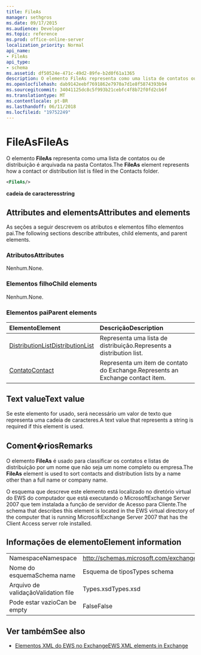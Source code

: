 ```yaml
---
title: FileAs
manager: sethgros
ms.date: 09/17/2015
ms.audience: Developer
ms.topic: reference
ms.prod: office-online-server
localization_priority: Normal
api_name:
- FileAs
api_type:
- schema
ms.assetid: df50524e-471c-49d2-89fe-b2d0f61a1365
description: O elemento FileAs representa como uma lista de contatos ou de distribuição é arquivada na pasta Contatos.
ms.openlocfilehash: dab9142eebf7691862e7970a7d1e8f5874393b94
ms.sourcegitcommit: 34041125dc8c5f993b21cebfc4f8b72f0fd2cb6f
ms.translationtype: MT
ms.contentlocale: pt-BR
ms.lasthandoff: 06/11/2018
ms.locfileid: "19752249"
---
```

# <a name="fileas"></a><span data-ttu-id="6b688-103">FileAs</span><span class="sxs-lookup"><span data-stu-id="6b688-103">FileAs</span></span>

<span data-ttu-id="6b688-104">O elemento **FileAs** representa como uma lista de contatos ou de distribuição é arquivada na pasta Contatos.</span><span class="sxs-lookup"><span data-stu-id="6b688-104">The **FileAs** element represents how a contact or distribution list is filed in the Contacts folder.</span></span> 
  
```xml
<FileAs/>
```

 <span data-ttu-id="6b688-105">**cadeia de caracteres**</span><span class="sxs-lookup"><span data-stu-id="6b688-105">**string**</span></span>
## <a name="attributes-and-elements"></a><span data-ttu-id="6b688-106">Attributes and elements</span><span class="sxs-lookup"><span data-stu-id="6b688-106">Attributes and elements</span></span>

<span data-ttu-id="6b688-107">As seções a seguir descrevem os atributos e elementos filho elementos pai.</span><span class="sxs-lookup"><span data-stu-id="6b688-107">The following sections describe attributes, child elements, and parent elements.</span></span>
  
### <a name="attributes"></a><span data-ttu-id="6b688-108">Atributos</span><span class="sxs-lookup"><span data-stu-id="6b688-108">Attributes</span></span>

<span data-ttu-id="6b688-109">Nenhum.</span><span class="sxs-lookup"><span data-stu-id="6b688-109">None.</span></span>
  
### <a name="child-elements"></a><span data-ttu-id="6b688-110">Elementos filho</span><span class="sxs-lookup"><span data-stu-id="6b688-110">Child elements</span></span>

<span data-ttu-id="6b688-111">Nenhum.</span><span class="sxs-lookup"><span data-stu-id="6b688-111">None.</span></span>
  
### <a name="parent-elements"></a><span data-ttu-id="6b688-112">Elementos pai</span><span class="sxs-lookup"><span data-stu-id="6b688-112">Parent elements</span></span>

|<span data-ttu-id="6b688-113">**Elemento**</span><span class="sxs-lookup"><span data-stu-id="6b688-113">**Element**</span></span>|<span data-ttu-id="6b688-114">**Descrição**</span><span class="sxs-lookup"><span data-stu-id="6b688-114">**Description**</span></span>|
|:-----|:-----|
|[<span data-ttu-id="6b688-115">DistributionList</span><span class="sxs-lookup"><span data-stu-id="6b688-115">DistributionList</span></span>](distributionlist.md) <br/> |<span data-ttu-id="6b688-116">Representa uma lista de distribuição.</span><span class="sxs-lookup"><span data-stu-id="6b688-116">Represents a distribution list.</span></span>  <br/> |
|[<span data-ttu-id="6b688-117">Contato</span><span class="sxs-lookup"><span data-stu-id="6b688-117">Contact</span></span>](contact.md) <br/> |<span data-ttu-id="6b688-118">Representa um item de contato do Exchange.</span><span class="sxs-lookup"><span data-stu-id="6b688-118">Represents an Exchange contact item.</span></span>  <br/> |
   
## <a name="text-value"></a><span data-ttu-id="6b688-119">Text value</span><span class="sxs-lookup"><span data-stu-id="6b688-119">Text value</span></span>

<span data-ttu-id="6b688-120">Se este elemento for usado, será necessário um valor de texto que representa uma cadeia de caracteres.</span><span class="sxs-lookup"><span data-stu-id="6b688-120">A text value that represents a string is required if this element is used.</span></span>
  
## <a name="remarks"></a><span data-ttu-id="6b688-121">Coment�rios</span><span class="sxs-lookup"><span data-stu-id="6b688-121">Remarks</span></span>

<span data-ttu-id="6b688-122">O elemento **FileAs** é usado para classificar os contatos e listas de distribuição por um nome que não seja um nome completo ou empresa.</span><span class="sxs-lookup"><span data-stu-id="6b688-122">The **FileAs** element is used to sort contacts and distribution lists by a name other than a full name or company name.</span></span> 
  
<span data-ttu-id="6b688-123">O esquema que descreve este elemento está localizado no diretório virtual do EWS do computador que está executando o MicrosoftExchange Server 2007 que tem instalada a função de servidor de Acesso para Cliente.</span><span class="sxs-lookup"><span data-stu-id="6b688-123">The schema that describes this element is located in the EWS virtual directory of the computer that is running MicrosoftExchange Server 2007 that has the Client Access server role installed.</span></span>
  
## <a name="element-information"></a><span data-ttu-id="6b688-124">Informações de elemento</span><span class="sxs-lookup"><span data-stu-id="6b688-124">Element information</span></span>

|||
|:-----|:-----|
|<span data-ttu-id="6b688-125">Namespace</span><span class="sxs-lookup"><span data-stu-id="6b688-125">Namespace</span></span>  <br/> |http://schemas.microsoft.com/exchange/services/2006/types  <br/> |
|<span data-ttu-id="6b688-126">Nome do esquema</span><span class="sxs-lookup"><span data-stu-id="6b688-126">Schema name</span></span>  <br/> |<span data-ttu-id="6b688-127">Esquema de tipos</span><span class="sxs-lookup"><span data-stu-id="6b688-127">Types schema</span></span>  <br/> |
|<span data-ttu-id="6b688-128">Arquivo de validação</span><span class="sxs-lookup"><span data-stu-id="6b688-128">Validation file</span></span>  <br/> |<span data-ttu-id="6b688-129">Types.xsd</span><span class="sxs-lookup"><span data-stu-id="6b688-129">Types.xsd</span></span>  <br/> |
|<span data-ttu-id="6b688-130">Pode estar vazio</span><span class="sxs-lookup"><span data-stu-id="6b688-130">Can be empty</span></span>  <br/> |<span data-ttu-id="6b688-131">False</span><span class="sxs-lookup"><span data-stu-id="6b688-131">False</span></span>  <br/> |
   
## <a name="see-also"></a><span data-ttu-id="6b688-132">Ver também</span><span class="sxs-lookup"><span data-stu-id="6b688-132">See also</span></span>



- [<span data-ttu-id="6b688-133">Elementos XML do EWS no Exchange</span><span class="sxs-lookup"><span data-stu-id="6b688-133">EWS XML elements in Exchange</span></span>](ews-xml-elements-in-exchange.md)

